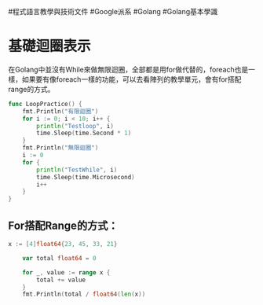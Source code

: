 #程式語言教學與技術文件 #Google派系 #Golang #Golang基本學識
# 基礎迴圈表示

在Golang中並沒有While來做無限迴圈，全部都是用for做代替的，foreach也是一樣，如果要有像foreach一樣的功能，可以去看陣列的教學單元，會有for搭配range的方式。

```go
func LoopPractice() {
	fmt.Println("有限迴圈")
	for i := 0; i < 10; i++ {
		println("Testloop", i)
		time.Sleep(time.Second * 1)
	}
	fmt.Println("無限迴圈")
	i := 0
	for {
		println("TestWhile", i)
		time.Sleep(time.Microsecond)
		i++
	}
}
```

## For搭配Range的方式：

```go
x := [4]float64{23, 45, 33, 21}

	var total float64 = 0

	for _, value := range x {
		total += value
	}
	fmt.Println(total / float64(len(x))
```